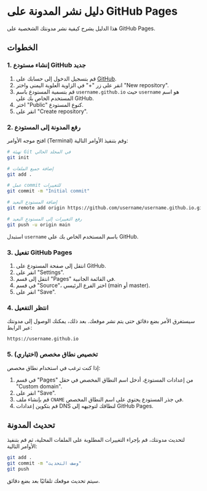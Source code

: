 # دليل نشر المدونة على GitHub Pages

هذا الدليل يشرح كيفية نشر مدونتك الشخصية على GitHub Pages.

## الخطوات

### 1. إنشاء مستودع GitHub جديد

1. قم بتسجيل الدخول إلى حسابك على [GitHub](https://github.com/).
2. انقر على زر "+" في الزاوية العلوية اليمنى واختر "New repository".
3. قم بتسمية المستودع باسم `username.github.io` حيث `username` هو اسم المستخدم الخاص بك على GitHub.
4. اختر "Public" كنوع المستودع.
5. انقر على "Create repository".

### 2. رفع المدونة إلى المستودع

افتح موجه الأوامر (Terminal) وقم بتنفيذ الأوامر التالية:

```bash
# تهيئة Git في المجلد الحالي
git init

# إضافة جميع الملفات
git add .

# عمل commit للتغييرات
git commit -m "Initial commit"

# إضافة المستودع البعيد
git remote add origin https://github.com/username/username.github.io.git

# رفع التغييرات إلى المستودع البعيد
git push -u origin main
```

استبدل `username` باسم المستخدم الخاص بك على GitHub.

### 3. تفعيل GitHub Pages

1. انتقل إلى صفحة المستودع على GitHub.
2. انقر على "Settings".
3. انتقل إلى قسم "Pages" في القائمة الجانبية.
4. في قسم "Source"، اختر الفرع الرئيسي (main أو master).
5. انقر على "Save".

### 4. انتظر التفعيل

سيستغرق الأمر بضع دقائق حتى يتم نشر موقعك. بعد ذلك، يمكنك الوصول إلى مدونتك عبر الرابط:

```
https://username.github.io
```

### 5. تخصيص نطاق مخصص (اختياري)

إذا كنت ترغب في استخدام نطاق مخصص:

1. في قسم "Pages" من إعدادات المستودع، أدخل اسم النطاق المخصص في حقل "Custom domain".
2. انقر على "Save".
3. قم بإنشاء ملف `CNAME` في جذر المستودع يحتوي على اسم النطاق المخصص.
4. قم بتكوين إعدادات DNS لنطاقك لتوجيهه إلى GitHub Pages.

## تحديث المدونة

لتحديث مدونتك، قم بإجراء التغييرات المطلوبة على الملفات المحلية، ثم قم بتنفيذ الأوامر التالية:

```bash
git add .
git commit -m "وصف التحديث"
git push
```

سيتم تحديث موقعك تلقائيًا بعد بضع دقائق. 